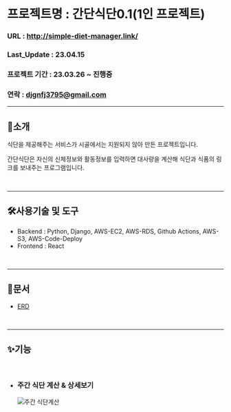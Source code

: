 # 프로젝트명 : 간단식단0.1(1인 프로젝트)

### URL : http://simple-diet-manager.link/
### Last_Update : 23.04.15
### 프로젝트 기간 : 23.03.26 ~ 진행중
### 연락 : djgnfj3795@gmail.com

---

## 🍱소개

식단을 제공해주는 서비스가 시골에서는 지원되지 않아 만든 프로젝트입니다.  

간단식단은 자신의 신체정보와 활동정보를 입력하면 대사량을 계산해 식단과 식품의 링크를 보내주는 프로그램입니다.

<br>

---

## 🛠사용기술 및 도구
- Backend : Python, Django, AWS-EC2, AWS-RDS, Github Actions, AWS-S3, AWS-Code-Deploy
- Frontend : React

<br />

---

## 📕문서

- [ERD](https://www.erdcloud.com/d/GmfhrsMQXPcgXhcai)


<br />

---

## ✨기능
<br />

- ### 주간 식단 계산 & 상세보기

    ![주간 식단계산](https://user-images.githubusercontent.com/72533187/232237537-320a2ef1-012f-4d79-bd0f-5bdd9730339a.gif)
<br />

